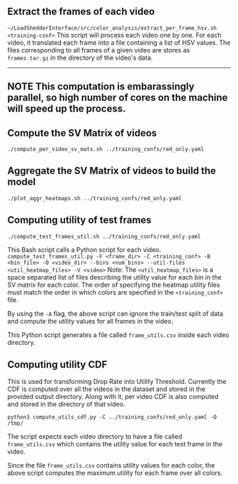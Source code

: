 ## Extract the frames of each video
`~/LoadShedderInterface/src/color_analysis/extract_per_frame_hsv.sh <training-conf>`
This script will process each video one by one. For each video, it translated each frame into a file containing a list of HSV values. The files corresponding to all frames of a given video are stores as `frames.tar.gz` in the directory of the video's data.

---
**NOTE**
This computation is embarassingly parallel, so high number of cores on the machine will speed up the process.
---

## Compute the SV Matrix of videos
`./compute_per_video_sv_mats.sh ../training_confs/red_only.yaml`

## Aggregate the SV Matrix of videos to build the model
`./plot_aggr_heatmaps.sh ../training_confs/red_only.yaml`

## Computing utility of test frames

`./compute_test_frames_util.sh ../training_confs/red_only.yaml`

This Bash script calls a Python script for each video. 
`compute_test_frames_util.py -F <frame_dir> -C <training_conf> -B <bin_file> -O <video_dir> --bins <num_bins> --util-files <util_heatmap_files> -V <video>`
Note: The `<util_heatmap_files>` is a space separated list of files describing the utility value for each bin in the SV matrix for each color. The order of specifying the heatmap utility files must match the order in which colors are specified in the `<training_conf>` file.

By using the `-A` flag, the above script can ignore the train/test split of data and compute the utility values for all frames in the video.

This Python script generates a file called `frame_utils.csv` inside each video directory.

## Computing utility CDF
This is used for transforming Drop Rate into Utility Threshold.
Currently the CDF is computed over all the videos in the dataset and stored in the provided output directory. Along with it, per video CDF is also computed and stored in the directory of that video.

`python3 compute_utils_cdf.py -C ../training_confs/red_only.yaml -O /tmp/`

The script expects each video directory to have a file called `frame_utils.csv` which contains the utility value for each test frame in the video.

Since the file `frame_utils.csv` contains utility values for each color, the above script computes the maximum utility for each frame over all colors.
